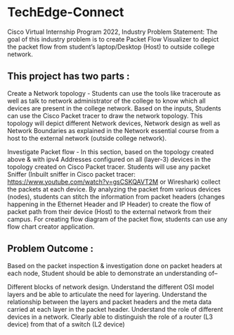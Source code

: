 # TechEdge-Connect
Cisco Virtual Internship Program 2022, Industry Problem Statement: The goal of this industry problem is to create Packet Flow Visualizer to depict the packet flow from student’s laptop/Desktop (Host) to outside  college network.

## This project has two parts :

Create a Network topology - Students can use the tools like traceroute as well as talk to network administrator of the college to know which 
all devices are present in the college network. Based on the inputs, Students can use the Cisco Packet tracer to draw the network topology. 
This topology will depict different Network devices, Network design as well as Network Boundaries as explained in the Network essential 
course from a host to the external network (outside college network).

Investigate Packet flow - In this section, based on the topology created above & with ipv4 Addresses configured on all (layer-3) devices in the 
topology created on Cisco Packet tracer. Students will use any packet Sniffer (Inbuilt sniffer in Cisco packet tracer: 
https://www.youtube.com/watch?v=gsCSKQAVT2M or Wireshark) collect the packets at each device. By analyzing the packet from various 
devices (nodes), students can stitch the information from packet headers (changes happening in the Ethernet Header and IP Header) to create 
the flow of packet path from their device (Host) to the external network from their campus. For creating flow diagram of the packet flow, 
students can use any flow chart creator application.

## Problem Outcome :
Based on the packet inspection & investigation done on packet headers at each node, Student should be able to demonstrate an 
understanding of–

Different blocks of network design.
Understand the different OSI model layers and be able to articulate the need for layering. Understand the relationship between the layers and 
packet headers and the meta data carried at each layer in the packet header.
Understand the role of different devices in a network. Clearly able to distinguish the role of a router (L3 device) from that of a switch (L2 
device)
